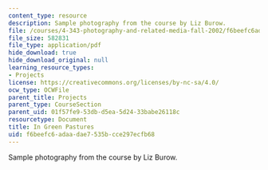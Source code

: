 ```yaml
---
content_type: resource
description: Sample photography from the course by Liz Burow.
file: /courses/4-343-photography-and-related-media-fall-2002/f6beefc6adaadae7535bcce297ecfb68_burow.pdf
file_size: 582831
file_type: application/pdf
hide_download: true
hide_download_original: null
learning_resource_types:
- Projects
license: https://creativecommons.org/licenses/by-nc-sa/4.0/
ocw_type: OCWFile
parent_title: Projects
parent_type: CourseSection
parent_uid: 01f57fe9-53db-d5ea-5d24-33babe26118c
resourcetype: Document
title: In Green Pastures
uid: f6beefc6-adaa-dae7-535b-cce297ecfb68
---
```

Sample photography from the course by Liz Burow.